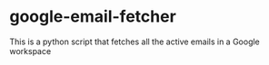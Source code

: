 # google-email-fetcher
This is a python script that fetches all the active emails in a Google workspace

